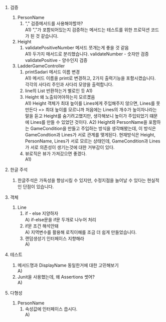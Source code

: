 
1. 검증
   1. PersonName
      1) "," 검증메서드를 사용해야할까?  
         A1) ","가 포함되어있는지 검증하는 메서드는 테스트를 위한 프로덕션 코드가 된 것 같습니다.
   2. Height
      1) validatePositiveNumber 메서드 쪼개는게 좋을 것 같음  
         A1) 두가지 매서드로 분리했습니다.
            validateNumber - 숫자만 검증 
            validatePositive - 양수인지 검증
   3. LadderGameController
      1. printSadari 메서드 이름 변경  
         A1) 메서드 이름을 print로 변경하고, 2가지 출력기능을 포함시켰습니다. 각각의 사다리 주인과 사다리 모양을 출력합니다.
      2. line의 List<Boolean> 반환하는거 별로인 듯
         A1)
      3. Height 왜 노출되어야하는지 모르곘음  
         A1) Height 객체가 최대 높이를 Lines에게 주입해주지 않으면, Lines를 못만든다 => 최대 높이를 모르니까
                처음에는 Lines의 개수가 높이자나라는 말을 듣고 Height를 숨기려고했지만, 생각해보니 높이가 주입되었기 떄문에 Lines를 만들 수 있었던 것이다. 
         A2) Height와 PersonName을 포함하는 GameCondition을 만들고 주입하는 방식을 생각해봤는데, 이 방식은 GameCondtion과 Lines가 서로 관계를 맺게된다.
                현재방식은 Height, PersonName, Lines가 서로 모르는 상태인데, GameCondition과 Lines가 서로 의존성이 생기는것에 대한 거부감이 있다.
      4. 뷰로직은 뷰가 가져갔으면 좋겠다.  
         A1)

2. 한글 주석
   1. 한글주석은 가독성을 향상시킬 수 있지만, 수정지점을 늘어날 수 있다는 현실적인 단점이 있습니다.

3. 객체
   1. Line
      1. if - else 지양하자  
         A) if-else문을 if문 두개로 나누어 처리
      2. if문 조건 해석안돼  
         A) 지역변수를 활용해 로직이해를 조금 더 쉽게 만들었습니다.
      3. 랜덤생성기 인터페이스 지향해라  
         A) 

4. 테스트
   1. 메서드명과 DisplayName 동일한거에 대한 고민해보기  
      A) 
   2. Junit을 사용했는데, 왜 Assertions 썻어?  
      A) 

5. 다형성
   1. PersonName
      1. 속성값에 인터페이스 씁시다.  
         A)